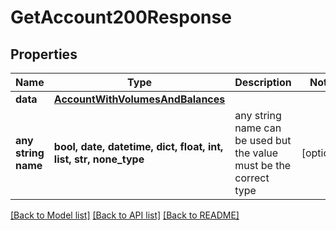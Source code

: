 # GetAccount200Response


## Properties
Name | Type | Description | Notes
------------ | ------------- | ------------- | -------------
**data** | [**AccountWithVolumesAndBalances**](AccountWithVolumesAndBalances.md) |  | 
**any string name** | **bool, date, datetime, dict, float, int, list, str, none_type** | any string name can be used but the value must be the correct type | [optional]

[[Back to Model list]](../README.md#documentation-for-models) [[Back to API list]](../README.md#documentation-for-api-endpoints) [[Back to README]](../README.md)


